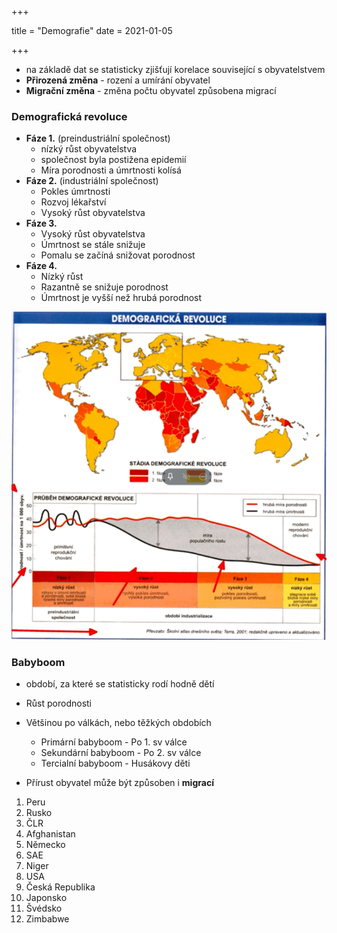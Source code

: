 +++

title = "Demografie"
date = 2021-01-05

+++

- na základě dat se statisticky zjišťují korelace související s obyvatelstvem
- **Přirozená změna** - rození a umírání obyvatel
- **Migrační změna** - změna počtu obyvatel způsobena migrací



### Demografická revoluce

- **Fáze 1.** (preindustriální společnost)
  - nízký růst obyvatelstva
  - společnost byla postižena epidemií
  - Míra porodnosti a úmrtnosti kolísá
- **Fáze 2.** (industriální společnost)
  - Pokles úmrtnosti
  - Rozvoj lékařství
  - Vysoký růst obyvatelstva
- **Fáze 3.**
  - Vysoký růst obyvatelstva
  - Úmrtnost se stále snižuje
  - Pomalu se začíná snižovat porodnost
- **Fáze 4.**
  - Nízký růst
  - Razantně se snižuje porodnost
  - Úmrtnost je vyšší než hrubá porodnost

<img src="https://github.com/cervthecoder/github_images/blob/master/Screenshot%202021-01-05%20at%2016.02.38.png?raw=true" style="zoom:67%;" />

### Babyboom

- období, za které se statisticky rodí hodně dětí
- Růst porodnosti
- Většinou po válkách, nebo těžkých obdobích
  - Primární babyboom - Po 1. sv válce
  - Sekundární babyboom - Po 2. sv válce
  - Tercialní babyboom - Husákovy děti

- Přírust obyvatel může být způsoben i **migrací**

1. Peru
2. Rusko
3. ČLR
4. Afghanistan
5. Německo
6. SAE
7. Niger
8. USA
9. Česká Republika
10. Japonsko
11. Švédsko
12. Zimbabwe

